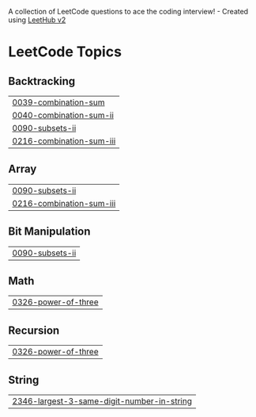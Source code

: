 A collection of LeetCode questions to ace the coding interview! - Created using [LeetHub v2](https://github.com/arunbhardwaj/LeetHub-2.0)
<!---LeetCode Topics Start-->
# LeetCode Topics
## Backtracking
|  |
| ------- |
| [0039-combination-sum](https://github.com/Iraianbu27/LeetCode-Solutions/tree/master/0039-combination-sum) |
| [0040-combination-sum-ii](https://github.com/Iraianbu27/LeetCode-Solutions/tree/master/0040-combination-sum-ii) |
| [0090-subsets-ii](https://github.com/Iraianbu27/LeetCode-Solutions/tree/master/0090-subsets-ii) |
| [0216-combination-sum-iii](https://github.com/Iraianbu27/LeetCode-Solutions/tree/master/0216-combination-sum-iii) |
## Array
|  |
| ------- |
| [0090-subsets-ii](https://github.com/Iraianbu27/LeetCode-Solutions/tree/master/0090-subsets-ii) |
| [0216-combination-sum-iii](https://github.com/Iraianbu27/LeetCode-Solutions/tree/master/0216-combination-sum-iii) |
## Bit Manipulation
|  |
| ------- |
| [0090-subsets-ii](https://github.com/Iraianbu27/LeetCode-Solutions/tree/master/0090-subsets-ii) |
## Math
|  |
| ------- |
| [0326-power-of-three](https://github.com/Iraianbu27/LeetCode-Solutions/tree/master/0326-power-of-three) |
## Recursion
|  |
| ------- |
| [0326-power-of-three](https://github.com/Iraianbu27/LeetCode-Solutions/tree/master/0326-power-of-three) |
## String
|  |
| ------- |
| [2346-largest-3-same-digit-number-in-string](https://github.com/Iraianbu27/LeetCode-Solutions/tree/master/2346-largest-3-same-digit-number-in-string) |
<!---LeetCode Topics End-->

